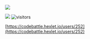 [![](https://github-readme-stats.vercel.app/api?username=fey)](https://github.com/fey)

[![](https://www.codewars.com/users/fey/badges/micro)](https://www.codewars.com/users/fey) ![visitors](https://visitor-badge.glitch.me/badge?page_id=fey.fey)

[https://codebattle.hexlet.io/users/252](https://codebattle.hexlet.io/users/252)
<!--
**fey/fey** is a ✨ _special_ ✨ repository because its `README.md` (this file) appears on your GitHub profile.

Here are some ideas to get you started:

- 🔭 I’m currently working on ...
- 🌱 I’m currently learning ...
- 👯 I’m looking to collaborate on ...
- 🤔 I’m looking for help with ...
- 💬 Ask me about ...
- 📫 How to reach me: ...
- 😄 Pronouns: ...
- ⚡ Fun fact: ...
-->
